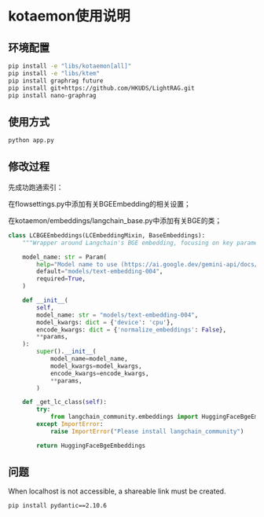 # kotaemon使用说明

## 环境配置

```sh
pip install -e "libs/kotaemon[all]"
pip install -e "libs/ktem"
pip install graphrag future
pip install git+https://github.com/HKUDS/LightRAG.git
pip install nano-graphrag
```

## 使用方式

```sh
python app.py
```

## 修改过程

先成功跑通索引：

在flowsettings.py中添加有关BGEEmbedding的相关设置；

在kotaemon/embeddings/langchain_base.py中添加有关BGE的类；

```python
class LCBGEEmbeddings(LCEmbeddingMixin, BaseEmbeddings):
    """Wrapper around Langchain's BGE embedding, focusing on key parameters"""

    model_name: str = Param(
        help="Model name to use (https://ai.google.dev/gemini-api/docs/models/gemini#text-embedding-and-embedding)",  # noqa
        default="models/text-embedding-004",
        required=True,
    )

    def __init__(
        self,
        model_name: str = "models/text-embedding-004",
        model_kwargs: dict = {'device': 'cpu'},
        encode_kwargs: dict = {'normalize_embeddings': False},
        **params,
    ):
        super().__init__(
            model_name=model_name,
            model_kwargs=model_kwargs,
            encode_kwargs=encode_kwargs,
            **params,
        )

    def _get_lc_class(self):
        try:
            from langchain_community.embeddings import HuggingFaceBgeEmbeddings
        except ImportError:
            raise ImportError("Please install langchain_community")

        return HuggingFaceBgeEmbeddings
```

## 问题

When localhost is not accessible, a shareable link must be created.

```sh
pip install pydantic==2.10.6
```
